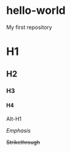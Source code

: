 # hello-world
My first repository

# H1
## H2
### H3
#### H4

Alt-H1

*Emphasis*

~~Strikethrough~~
